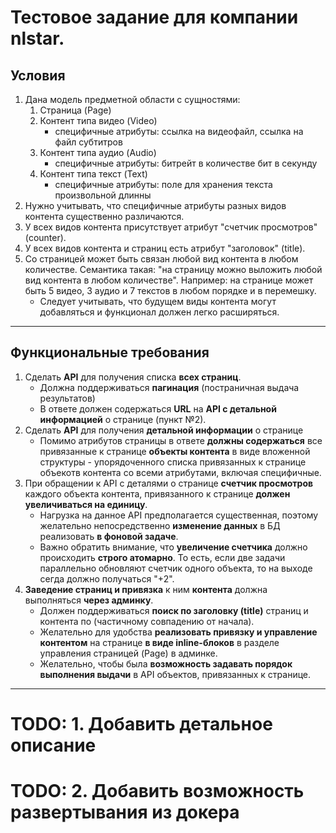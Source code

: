 # Тестовое задание для компании nlstar.
## **Условия**
1. Дана модель предметной области с сущностями:
   1. Страница (Page)
   2. Контент типа видео (Video)
      - специфичные атрибуты: ссылка на видеофайл, ссылка на файл субтитров
   3. Контент типа аудио (Audio)
      - специфичные атрибуты: битрейт в количестве бит в секунду
   4. Контент типа текст (Text)
      - специфичные атрибуты: поле для хранения текста произвольной длинны
2. Нужно учитывать, что специфичные атрибуты разных видов контента существенно различаются.
3. У всех видов контента присутствует атрибут "счетчик просмотров" (counter).
4. У всех видов контента и страниц есть атрибут "заголовок" (title).
5. Со страницей может быть связан любой вид контента в любом количестве. Семантика такая: "на страницу можно выложить любой вид контента в любом количестве". Например: на странице может быть 5 видео, 3 аудио и 7 текстов в любом порядке и в перемешку.
   - Следует учитывать, что будущем виды контента могут добавляться и функционал должен легко расширяться.
***

## **Функциональные требования**
1. Сделать **API** для получения списка **всех страниц**.
   - Должна поддерживаться **пагинация** (постраничная выдача результатов)
   - В ответе должен содержаться **URL** на **API с детальной информацией** о странице (пункт №2).
2. Сделать **API** для получения **детальной информации** о странице
   - Помимо атрибутов страницы в ответе **должны содержаться** все привязанные к странице **объекты контента** в виде вложенной структуры - упорядоченного списка привязанных к странице объекотв контента со всеми атрибутами, включая специфичные.
3. При обращении к API с деталями о странице **счетчик просмотров** каждого объекта контента, привязанного к странице **должен увеличиваться на единицу**.
   - Нагрузка на данное API предполагается существенная, поэтому желательно непосредственно **изменение данных** в БД реализовать **в фоновой задаче**.
   - Важно обратить внимание, что **увеличение счетчика** должно происходить **строго атомарно**. То есть, если две задачи параллельно обновляют счетчик одного объекта, то на выходе сегда должно получаться "+2".
4. **Заведение страниц и привязка** к ним **контента** должна выполняться **через админку**.
   - Должен поддерживаться **поиск по заголовку (title)** страниц и контента по (частичному совпадению от начала).
   - Желательно для удобства **реализовать привязку и управление контентом** на странице **в виде inline-блоков** в разделе управления страницей (Page) в админке.
   - Желательно, чтобы была **возможность задавать порядок выполнения выдачи** в API объектов, привязанных к странице.
***

# TODO: 1. Добавить детальное описание
# TODO: 2. Добавить возможность развертывания из докера
